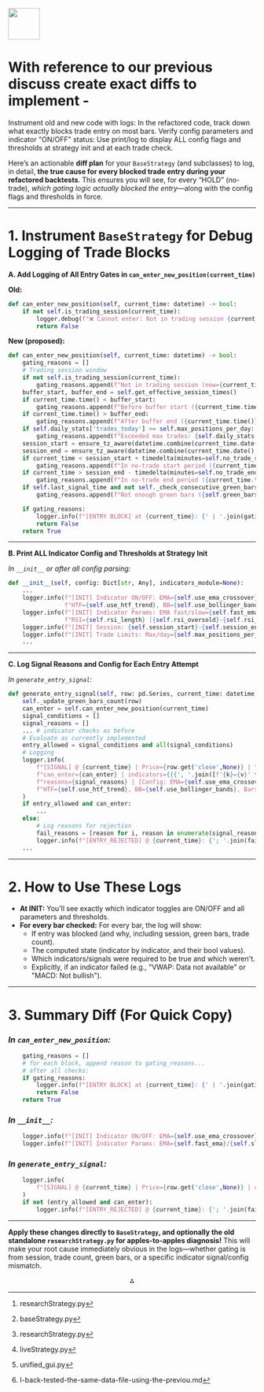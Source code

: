 <img src="https://r2cdn.perplexity.ai/pplx-full-logo-primary-dark%402x.png" style="height:64px;margin-right:32px"/>

# With reference to our previous discuss create exact diffs to implement -

Instrument old and new code with logs: In the refactored code, track down what exactly blocks trade entry on most bars.
Verify config parameters and indicator "ON/OFF" status: Use print/log to display ALL config flags and thresholds at strategy init and at each trade check.

Here’s an actionable **diff plan** for your `BaseStrategy` (and subclasses) to log, in detail, **the true cause for every blocked trade entry during your refactored backtests**. This ensures you will see, for every “HOLD” (no-trade), *which gating logic actually blocked the entry*—along with the config flags and thresholds in force.

***

# 1. **Instrument `BaseStrategy` for Debug Logging of Trade Blocks**

**A. Add Logging of All Entry Gates in `can_enter_new_position(current_time)`**

**Old:**

```python
def can_enter_new_position(self, current_time: datetime) -> bool:
    if not self.is_trading_session(current_time):
        logger.debug(f"❌ Cannot enter: Not in trading session {current_time}")
        return False
```

**New (proposed):**

```python
def can_enter_new_position(self, current_time: datetime) -> bool:
    gating_reasons = []
    # Trading session window
    if not self.is_trading_session(current_time):
        gating_reasons.append(f"Not in trading session (now={current_time.time()}, allowed={self.session_start}-{self.session_end})")
    buffer_start, buffer_end = self.get_effective_session_times()
    if current_time.time() < buffer_start:
        gating_reasons.append(f"Before buffer start ({current_time.time()} < {buffer_start})")
    if current_time.time() > buffer_end:
        gating_reasons.append(f"After buffer end ({current_time.time()} > {buffer_end})")
    if self.daily_stats['trades_today'] >= self.max_positions_per_day:
        gating_reasons.append(f"Exceeded max trades: {self.daily_stats['trades_today']} >= {self.max_positions_per_day}")
    session_start = ensure_tz_aware(datetime.combine(current_time.date(), self.session_start), current_time.tzinfo)
    session_end = ensure_tz_aware(datetime.combine(current_time.date(), self.session_end), current_time.tzinfo)
    if current_time < session_start + timedelta(minutes=self.no_trade_start_minutes):
        gating_reasons.append(f"In no-trade start period ({current_time.time()} < {session_start.time()} + {self.no_trade_start_minutes}m)")
    if current_time > session_end - timedelta(minutes=self.no_trade_end_minutes):
        gating_reasons.append(f"In no-trade end period ({current_time.time()} > {session_end.time()} - {self.no_trade_end_minutes}m)")
    if self.last_signal_time and not self._check_consecutive_green_bars():
        gating_reasons.append(f"Not enough green bars ({self.green_bars_count} < {self.consecutive_green_bars_required})")

    if gating_reasons:
        logger.info(f"[ENTRY BLOCK] at {current_time}: {' | '.join(gating_reasons)}")
        return False
    return True
```


***

**B. Print ALL Indicator Config and Thresholds at Strategy Init**

*In `__init__` or after all config parsing:*

```python
def __init__(self, config: Dict[str, Any], indicators_module=None):
    ...
    logger.info(f"[INIT] Indicator ON/OFF: EMA={self.use_ema_crossover}, MACD={self.use_macd}, VWAP={self.use_vwap}, RSI={self.use_rsi_filter}, "
                f"HTF={self.use_htf_trend}, BB={self.use_bollinger_bands}, STOCH={self.use_stochastic}, ATR={self.use_atr}")
    logger.info(f"[INIT] Indicator Params: EMA fast/slow={self.fast_ema}/{self.slow_ema}; MACD={self.macd_fast}/{self.macd_slow}/{self.macd_signal}; "
                f"RSI={self.rsi_length} [{self.rsi_oversold}-{self.rsi_overbought}]; HTF={self.htf_period}; Green Bars={self.consecutive_green_bars_required}")
    logger.info(f"[INIT] Session: {self.session_start}-{self.session_end}, Buffers: {self.start_buffer_minutes}/{self.end_buffer_minutes}min")
    logger.info(f"[INIT] Trade Limits: Max/day={self.max_positions_per_day}; No-Trade Windows: start={self.no_trade_start_minutes}, end={self.no_trade_end_minutes}")
    ...
```


***

**C. Log Signal Reasons and Config for Each Entry Attempt**

*In `generate_entry_signal`:*

```python
def generate_entry_signal(self, row: pd.Series, current_time: datetime) -> TradingSignal:
    self._update_green_bars_count(row)
    can_enter = self.can_enter_new_position(current_time)
    signal_conditions = []
    signal_reasons = []
    ... # indicator checks as before
    # Evaluate as currently implemented
    entry_allowed = signal_conditions and all(signal_conditions)
    # Logging
    logger.info(
        f"[SIGNAL] @ {current_time} | Price={row.get('close',None)} | "
        f"can_enter={can_enter} | indicators={{{', '.join([f'{k}={v}' for k,v in zip(['EMA','MACD','VWAP','HTF','RSI','BB'], signal_conditions)])}}} | "
        f"reasons={signal_reasons} | [Config: EMA={self.use_ema_crossover}, MACD={self.use_macd}, VWAP={self.use_vwap}, RSI={self.use_rsi_filter}, "
        f"HTF={self.use_htf_trend}, BB={self.use_bollinger_bands}, Bars={self.consecutive_green_bars_required}]"
    )
    if entry_allowed and can_enter:
        ...
    else:
        # Log reasons for rejection
        fail_reasons = [reason for i, reason in enumerate(signal_reasons) if i < len(signal_conditions) and not signal_conditions[i]]
        logger.info(f"[ENTRY_REJECTED] @ {current_time}: {'; '.join(fail_reasons)}")
    ...
```


***

# 2. **How to Use These Logs**

- **At INIT:** You'll see exactly which indicator toggles are ON/OFF and all parameters and thresholds.
- **For every bar checked:** For every bar, the log will show:
    - If entry was blocked (and why, including session, green bars, trade count).
    - The computed state (indicator by indicator, and their bool values).
    - Which indicators/signals were required to be true and which weren't.
    - Explicitly, if an indicator failed (e.g., "VWAP: Data not available" or "MACD: Not bullish").

***

# 3. **Summary Diff (For Quick Copy)**

### *In `can_enter_new_position`:*

```python
    gating_reasons = []
    # for each block, append reason to gating_reasons...
    # after all checks:
    if gating_reasons:
        logger.info(f"[ENTRY BLOCK] at {current_time}: {' | '.join(gating_reasons)}")
        return False
    return True
```


### *In `__init__`:*

```python
    logger.info(f"[INIT] Indicator ON/OFF: EMA={self.use_ema_crossover}, MACD={self.use_macd}, ...")
    logger.info(f"[INIT] Indicator Params: EMA={self.fast_ema}/{self.slow_ema}, ...")
```


### *In `generate_entry_signal`:*

```python
    logger.info(
        f"[SIGNAL] @ {current_time} | Price={row.get('close',None)} | can_enter={can_enter} | indicators={{{...}}} | reasons={signal_reasons} | [Config...]"
    )
    if not (entry_allowed and can_enter):
        logger.info(f"[ENTRY_REJECTED] @ {current_time}: {'; '.join(fail_reasons)}")
```


***

**Apply these changes directly to `BaseStrategy`, and optionally the old standalone `researchStrategy.py` for apples-to-apples diagnosis!**
This will make your root cause immediately obvious in the logs—whether gating is from session, trade count, green bars, or a specific indicator signal/config mismatch.
<span style="display:none">[^1][^2][^3][^4][^5][^6]</span>

<div style="text-align: center">⁂</div>

[^1]: researchStrategy.py

[^2]: baseStrategy.py

[^3]: researchStrategy.py

[^4]: liveStrategy.py

[^5]: unified_gui.py

[^6]: I-back-tested-the-same-data-file-using-the-previou.md

